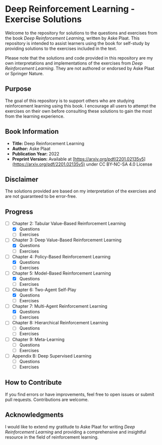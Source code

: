 # Deep Reinforcement Learning - Exercise Solutions

Welcome to the repository for solutions to the questions and exercises from the book *Deep Reinforcement Learning*, written by Aske Plaat. This repository is intended to assist learners using the book for self-study by providing solutions to the exercises included in the text.

Please note that the solutions and code provided in this repository are my own interpretations and implementations of the exercises from *Deep Reinforcement Learning*. They are not authored or endorsed by Aske Plaat or Springer Nature.

## Purpose

The goal of this repository is to support others who are studying reinforcement learning using this book. I encourage all users to attempt the exercises on their own before consulting these solutions to gain the most from the learning experience.

## Book Information

- **Title:** Deep Reinforcement Learning
- **Author:** Aske Plaat
- **Publication Year:** 2022
- **Preprint Version:** Available at [https://arxiv.org/pdf/2201.02135v5](https://arxiv.org/pdf/2201.02135v5) under CC BY-NC-SA 4.0 License

## Disclaimer

The solutions provided are based on my interpretation of the exercises and are not guaranteed to be error-free.

## Progress
- [ ] Chapter 2: Tabular Value-Based Reinforcement Learning
  - [X] Questions
  - [ ] Exercises
- [ ] Chapter 3: Deep Value-Based Reinforcement Learning
  - [X] Questions
  - [ ] Exercises
- [ ] Chapter 4: Policy-Based Reinforcement Learning
  - [X] Questions
  - [ ] Exercises
- [ ] Chapter 5: Model-Based Reinforcement Learning
  - [X] Questions
  - [ ] Exercises
- [ ] Chapter 6: Two-Agent Self-Play
  - [X] Questions
  - [ ] Exercises
- [ ] Chapter 7: Multi-Agent Reinforcement Learning
  - [X] Questions
  - [ ] Exercises
- [ ] Chapter 8: Hierarchical Reinforcement Learning
  - [ ] Questions
  - [ ] Exercises
- [ ] Chapter 9: Meta-Learning
  - [ ] Questions
  - [ ] Exercises
- [ ] Appendix B: Deep Supervised Learning
  - [ ] Questions
  - [ ] Exercises

## How to Contribute

If you find errors or have improvements, feel free to open issues or submit pull requests. Contributions are welcome.

## Acknowledgments

I would like to extend my gratitude to Aske Plaat for writing *Deep Reinforcement Learning* and providing a comprehensive and insightful resource in the field of reinforcement learning.

